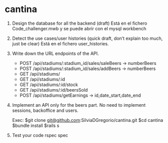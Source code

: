 # cantina

1. Design the database for all the backend (draft) 
	Está en el fichero Code_challenger.mwb y se puede abrir con el mysql workbench

2. Detect the use cases/user histories (quick draft, don’t explain too much, just be clear)
	Está en el fichero user_histories.

3. Write down the URL endpoints of the API.
	- POST /api/stadiums/:stadium_id/sales/saleBeers  -> numberBeers
	- POST /api/stadiums/:stadium_id/sales/addBeers  -> numberBeers
	- GET /api/stadiums/
	- GET /api/stadiums/:id
	- GET /api/stadiums/:id/stock	
	- GET /api/stadiums/:id/beersSold
	- POST /api/stadiums/getEarnings   -> id,date_start,date_end

4. Implement an API only for the beers part. No need to implement sessions, backoffice 
and users. 

	Exec:
		$git clone git@github.com:SilviaDGregorio/cantina.git
		$cd cantina
		$bundle install
		$rails s

5. Test your code 
	rspec spec
